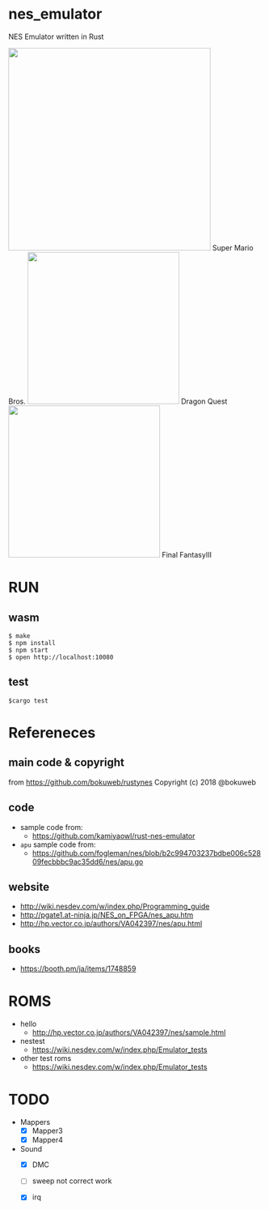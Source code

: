 # nes_emulator

NES Emulator written in Rust  

<img src="https://user-images.githubusercontent.com/22634362/77064099-2d51f680-6a22-11ea-801d-fb1feee6ad46.gif" width="400">
Super Mario Bros.

<img src="https://user-images.githubusercontent.com/22634362/77730078-6a7e4000-7043-11ea-934f-c129c873f105.gif" width="300">
Dragon Quest

<img src="https://user-images.githubusercontent.com/22634362/78538239-a7a8b600-782b-11ea-97a8-a9edfa51ea73.gif" width="300">
Final FantasyIII

# RUN
## wasm
```
$ make
$ npm install
$ npm start
$ open http://localhost:10080
```

## test
```
$cargo test
```

# Refereneces
## main code & copyright 
from https://github.com/bokuweb/rustynes
Copyright (c) 2018 @bokuweb
## code
- sample code from: 
  - https://github.com/kamiyaowl/rust-nes-emulator
- `apu` sample code from:
  - https://github.com/fogleman/nes/blob/b2c994703237bdbe006c52809fecbbbc9ac35dd6/nes/apu.go
  
## website
- http://wiki.nesdev.com/w/index.php/Programming_guide
- http://pgate1.at-ninja.jp/NES_on_FPGA/nes_apu.htm
- http://hp.vector.co.jp/authors/VA042397/nes/apu.html

## books
- https://booth.pm/ja/items/1748859


# ROMS
- hello
  - http://hp.vector.co.jp/authors/VA042397/nes/sample.html
- nestest
  - https://wiki.nesdev.com/w/index.php/Emulator_tests
- other test roms
  - https://wiki.nesdev.com/w/index.php/Emulator_tests
  
# TODO
- Mappers
  - [x] Mapper3
  - [x] Mapper4
- Sound
  - [x] DMC
  - [ ] sweep not correct work
  - [x] irq
  
  
